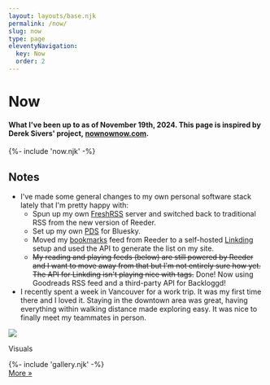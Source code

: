 ```yaml
---
layout: layouts/base.njk
permalink: /now/
slug: now
type: page
eleventyNavigation:
  key: Now
  order: 2
---
```


# Now

#### What I've been up to as of November 19th, 2024. This page is inspired by Derek Sivers' project, [nownownow.com](https://nownownow.com/about).

<div class="now-block">
	{%- include 'now.njk' -%}
</div>

## Notes

* I've made some general changes to my own personal software stack lately that I'm pretty happy with:
	* Spun up my own [FreshRSS](https://www.freshrss.org/) server and switched back to traditional RSS from the new version of Reeder.
	* Set up my own [PDS](https://github.com/bluesky-social/pds) for Bluesky.
	* Moved my [bookmarks](/#bookmarks-home) feed from Reeder to a self-hosted [Linkding](https://linkding.link/) setup and used the API to generate the list on my site.
	* ~~My reading and playing feeds (below) are still powered by Reeder and I want to move away from that but I'm not entirely sure how yet. The API for Linkding isn't playing nice with tags.~~ Done! Now using Goodreads RSS feed and a third-party API for Backloggd!
* I recently spent a week in Vancouver for a work trip. It was my first time there and I loved it. Staying in the downtown area was great, having everything within walking distance made exploring easy. It was nice to finally meet my teammates in person.

<div class="now-media-block">
	<div class="tumblr-block-header">
		<img src="/img/card-badge-images.png">
		<p class="block-heading-title">Visuals</p>
	</div>
	{%- include 'gallery.njk' -%}
	<div class="more-button-style"><a href="https://raindrop.io/crashthearcade/visuals-50066445">More »</a></div>
</div>
